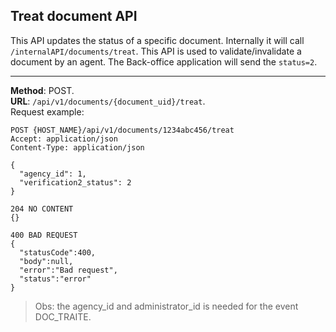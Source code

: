 ## Treat document  API
This API updates the status of a specific document. Internally it will
call `/internalAPI/documents/treat`. This API is used to validate/invalidate a document
by an agent. The Back-office application will send the `status=2`.

---
__Method__: POST.  
__URL__: `/api/v1/documents/{document_uid}/treat`.  
Request example:

```http request
POST {HOST_NAME}/api/v1/documents/1234abc456/treat
Accept: application/json 
Content-Type: application/json

{
  "agency_id": 1,
  "verification2_status": 2
}

204 NO CONTENT
{}

400 BAD REQUEST
{
  "statusCode":400,
  "body":null,
  "error":"Bad request",
  "status":"error"
}
```
> Obs: the agency_id and administrator_id is needed for the event DOC_TRAITE.
